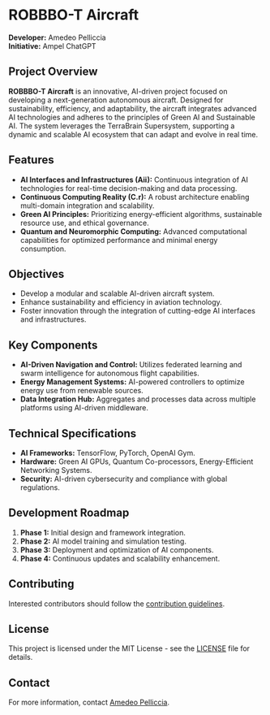 # ROBBBO-T Aircraft

**Developer:** Amedeo Pelliccia  
**Initiative:** Ampel ChatGPT  

## Project Overview

**ROBBBO-T Aircraft** is an innovative, AI-driven project focused on developing a next-generation autonomous aircraft. Designed for sustainability, efficiency, and adaptability, the aircraft integrates advanced AI technologies and adheres to the principles of Green AI and Sustainable AI. The system leverages the TerraBrain Supersystem, supporting a dynamic and scalable AI ecosystem that can adapt and evolve in real time.

## Features

- **AI Interfaces and Infrastructures (Aii):** Continuous integration of AI technologies for real-time decision-making and data processing.
- **Continuous Computing Reality (C.r):** A robust architecture enabling multi-domain integration and scalability.
- **Green AI Principles:** Prioritizing energy-efficient algorithms, sustainable resource use, and ethical governance.
- **Quantum and Neuromorphic Computing:** Advanced computational capabilities for optimized performance and minimal energy consumption.

## Objectives

- Develop a modular and scalable AI-driven aircraft system.
- Enhance sustainability and efficiency in aviation technology.
- Foster innovation through the integration of cutting-edge AI interfaces and infrastructures.

## Key Components

- **AI-Driven Navigation and Control:** Utilizes federated learning and swarm intelligence for autonomous flight capabilities.
- **Energy Management Systems:** AI-powered controllers to optimize energy use from renewable sources.
- **Data Integration Hub:** Aggregates and processes data across multiple platforms using AI-driven middleware.

## Technical Specifications

- **AI Frameworks:** TensorFlow, PyTorch, OpenAI Gym.
- **Hardware:** Green AI GPUs, Quantum Co-processors, Energy-Efficient Networking Systems.
- **Security:** AI-driven cybersecurity and compliance with global regulations.

## Development Roadmap

1. **Phase 1:** Initial design and framework integration.
2. **Phase 2:** AI model training and simulation testing.
3. **Phase 3:** Deployment and optimization of AI components.
4. **Phase 4:** Continuous updates and scalability enhancement.

## Contributing

Interested contributors should follow the [contribution guidelines](CONTRIBUTING.md).

## License

This project is licensed under the MIT License - see the [LICENSE](LICENSE) file for details.

## Contact

For more information, contact [Amedeo Pelliccia](mailto:amedeo@gmail.com).
